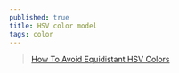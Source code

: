 ```yaml
---
published: true
title: HSV color model
tags: color
---
```

>  [How To Avoid Equidistant HSV Colors ](https://www.vis4.net/blog/2011/12/avoid-equidistant-hsv-colors/)